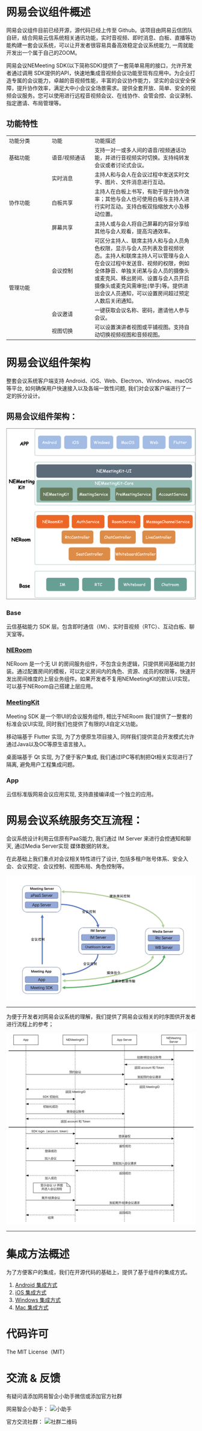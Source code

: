 # 网易会议组件概述
网易会议组件目前已经开源，源代码已经上传至 Github。该项目由网易云信团队自研，结合网易云信系统相关通讯功能，实时音视频、即时消息、白板、直播等功能构建一套会议系统，可以让开发者很容易具备高效稳定会议系统能力, 一周就能开发出一个属于自己的ZOOM。


网易会议NEMeeting SDK(以下简称SDK)提供了一套简单易用的接口，允许开发者通过调用 SDK提供的API，快速地集成音视频会议功能至现有应用中。为企业打造专属的会议能力，卓越的音视频性能，丰富的会议协作能力，坚实的会议安全保障，提升协作效率，满足大中小会议全场景需求。提供全套开放、简单、安全的视频会议服务。您可以使用进行远程音视频会议、在线协作、会管会控、会议录制、指定邀请、布局管理等。


## 功能特性

<table>
 <tr>
 	<td width="100px">功能分类</td>
	<td width="100px" >功能</td>
	<td>功能描述</td>
 </tr>
  <tr>
 	<td>基础功能</td>
	<td>语音/视频通话</td>
	<td>支持一对一或多人间的语音/视频通话功能，并进行音视频实时切换。支持纯转发会议或者讨论式会议。</td>
  </tr>
  <tr>
    <td rowspan="3">协作功能</td>
	<td>实时消息</td>
	<td>主持人和与会人在会议过程中发送实时文字、图片、文件消息进行互动。</td>
 </tr>
   <tr>
	<td>白板共享</td>
	<td>主持人在白板上书写，有助于提升协作效率；其他与会人也可使用白板与主持人进行实时互动。支持白板双指缩放大小及移动位置。</td>
 </tr>
   <tr>
	<td>屏幕共享</td>
	<td>主持人或与会人将自己屏幕的内容分享给其他与会人观看，提高沟通效率。</td>
 </tr>
  <tr>
    <td rowspan="3">管理功能</td>
	<td>会议控制</td>
	<td>可区分主持人、联席主持人和与会人员角色权限，显示与会人员列表及音视频状态。主持人和联席主持人可以管理与会人在会议过程中发送音、视频的权限，例如全体静音、单独关闭某与会人员的摄像头或麦克风、移出房间、设置与会人员开启摄像头或麦克风需审批(举手)等。提供进出会议人员通知，可以设置房间超过预定人数后关闭通知。</td>
 </tr>
   <tr>
	<td>会议邀请</td>
	<td>一键获取会议名称、密码，邀请他人参与会议。</td>
 </tr>
   <tr>
	<td>视图切换</td>
	<td>可以设置演讲者视图或平铺视图。支持自动切换视频视图和音频视图。</td>
 </tr>
</table>


# 网易会议组件架构
整套会议系统客户端支持 Android、iOS、Web、Electron、Windows、macOS等平台, 如何确保用户快速接入以及各端一致性问题, 我们对会议客户端进行了一定的拆分设计。

## 网易会议组件架构：

![meeting framework](./images/网易会议组件架构.png)

### Base

云信基础能力 SDK 层。包含即时通信（IM）、实时音视频（RTC）、互动白板、聊天室等。

### [NERoom](https://doc.yunxin.163.com/neroom/docs/home-page?platform=android)

NERoom 是一个无 UI 的房间服务组件，不包含业务逻辑，只提供房间基础能力封装。通过配置房间的模板，可以定义房间内的角色、资源、成员的权限等，快速开发出房间维度的上层业务组件。如果开发者不复用NEMeetingKit的默认UI实现，可以基于NERoom自己搭建上层应用。

### [MeetingKit](https://doc.yunxin.163.com/meetingkit/docs/home-page?platform=android)

Meeting SDK 是一个带UI的会议服务组件, 相比于NERoom 我们提供了一整套的标准会议UI实现, 同时我们也提供了有限的UI自定义功能。

移动端基于 Flutter 实现, 为了方便原生项目接入, 同样我们提供混合开发模式允许通过Java以及OC等原生语言接入。

桌面端基于 Qt 实现, 为了便于客户集成, 我们通过IPC等机制把Qt相关实现进行了隔离, 避免用户工程集成问题。

### App

云信标准版网易会议应用实现, 支持直接编译成一个独立的应用。

# 网易会议系统服务交互流程：

会议系统设计利用云信原有PaaS能力, 我们通过 IM Server 来进行会控通知和聊天, 通过Media Server实现 媒体数据的转发。

在此基础上我们重点对会议相关特性进行了设计, 包括多租户账号体系、安全入会、会议预定、会议控制、视图布局、角色控制等。


![meeting_server](./images/会议服务.jpeg)

--------------------


为便于开发者对网易会议系统的理解，我们提供了网易会议相关的时序图供开发者进行流程上的参考；  

![meeting_flow_chart](./images/meeting_flow_chart.jpg)

--------------------

# 集成方法概述
为了方便客户的集成，我们在开源代码的基础上，提供了基于组件的集成方式。
1. [Android 集成方式](https://doc.yunxin.163.com/meetingkit/docs/TQ0NjEyMDQ?platform=android)
2. [iOS 集成方式](https://doc.yunxin.163.com/meetingkit/docs/DY3ODM4MDE?platform=iOS)
3. [Windows 集成方式](https://doc.yunxin.163.com/meetingkit/docs/TY0MzEzNDg?platform=windows)
4. [Mac 集成方式](https://doc.yunxin.163.com/meetingkit/docs/TEyODIwOTA?platform=macOS)

# 代码许可
The MIT License（MIT）

# 交流 & 反馈
有疑问请添加网易智企小助手微信或添加官方社群

网易智企小助手：
![小助手](https://user-images.githubusercontent.com/97159926/156147931-85c382e3-7e11-4ec9-bc81-49bf6f504603.jpg)

官方交流社群：
![社群二维码](https://github.com/GrowthEase/NetEase_Meeting/blob/main/images/%E7%A4%BE%E7%BE%A4%E4%BA%8C%E7%BB%B4%E7%A0%81-5.9.jpg)




